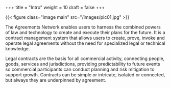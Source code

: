 +++
title = "Intro"
weight = 10
draft = false
+++

{{< figure class="image main" src="/images/pic01.jpg" >}}

The Agreements Network enables users to harness the combined powers of law and technology to create and execute their plans for the future. It is a contract management system that allows users to create, prove, invoke and operate legal agreements without the need for specialized legal or technical knowledge.

Legal contracts are the basis for all commercial activity, connecting people, goods, services and jurisdictions, providing predictability to future events so commercial participants can conduct planning and risk mitigation to support growth. Contracts can be simple or intricate, isolated or connected, but always they are underpinned by agreement.

